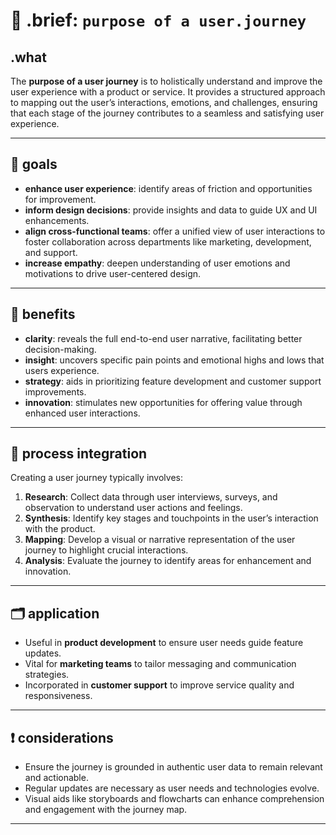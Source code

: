 # 🧩 .brief: `purpose of a user.journey`

## .what

The **purpose of a user journey** is to holistically understand and improve the user experience with a product or service. It provides a structured approach to mapping out the user’s interactions, emotions, and challenges, ensuring that each stage of the journey contributes to a seamless and satisfying user experience.

---

## 🎯 goals

- **enhance user experience**: identify areas of friction and opportunities for improvement.
- **inform design decisions**: provide insights and data to guide UX and UI enhancements.
- **align cross-functional teams**: offer a unified view of user interactions to foster collaboration across departments like marketing, development, and support.
- **increase empathy**: deepen understanding of user emotions and motivations to drive user-centered design.

---

## 🌿 benefits

- **clarity**: reveals the full end-to-end user narrative, facilitating better decision-making.
- **insight**: uncovers specific pain points and emotional highs and lows that users experience.
- **strategy**: aids in prioritizing feature development and customer support improvements.
- **innovation**: stimulates new opportunities for offering value through enhanced user interactions.

---

## 🔄 process integration

Creating a user journey typically involves:

1. **Research**: Collect data through user interviews, surveys, and observation to understand user actions and feelings.
2. **Synthesis**: Identify key stages and touchpoints in the user’s interaction with the product.
3. **Mapping**: Develop a visual or narrative representation of the user journey to highlight crucial interactions.
4. **Analysis**: Evaluate the journey to identify areas for enhancement and innovation.

---

## 🗂️ application

- Useful in **product development** to ensure user needs guide feature updates.
- Vital for **marketing teams** to tailor messaging and communication strategies.
- Incorporated in **customer support** to improve service quality and responsiveness.

---

## ❗️ considerations

- Ensure the journey is grounded in authentic user data to remain relevant and actionable.
- Regular updates are necessary as user needs and technologies evolve.
- Visual aids like storyboards and flowcharts can enhance comprehension and engagement with the journey map.

---